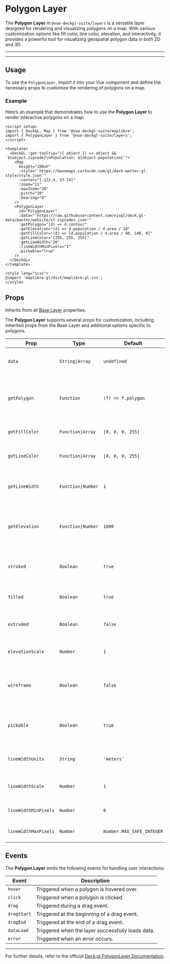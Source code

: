 <script setup>
import { DeckGL, Map } from '@vue-deckgl-suite/maplibre';
import { PolygonLayer } from '@vue-deckgl-suite/layers';
import 'maplibre-gl/dist/maplibre-gl.css';
</script>

# Polygon Layer

The **Polygon Layer** in `@vue-deckgl-suite/layers` is a versatile layer designed for rendering and visualizing polygons on a map. With various customization options like fill color, line color, elevation, and interactivity, it provides a powerful tool for visualizing geospatial polygon data in both 2D and 3D.

---

<ClientOnly>
<DeckGL :get-tooltip="({ object }) => object && `${object.zipcode}\nPopulation: ${object.population}`">
  <Map
    height="400px"
    :style="`https://basemaps.cartocdn.com/gl/dark-matter-gl-style/style.json`"
    :center="[-122.4, 37.74]"
    :zoom="11"
    :maxZoom="20"
    :pitch="30"
    :bearing="0"
  />
  <PolygonLayer
    id="PolygonLayer"
    :data="'https://raw.githubusercontent.com/visgl/deck.gl-data/master/website/sf-zipcodes.json'"
    :getPolygon="(d) => d.contour"
    :getElevation="(d) => d.population / d.area / 10"
    :getFillColor="(d) => [d.population / d.area / 60, 140, 0]"
    :getLineColor="[255, 255, 255]"
    :getLineWidth="20"
    :lineWidthMinPixels="1"
    :pickable="true"
  />
</DeckGL>
</ClientOnly>

---

## Usage

To use the `PolygonLayer`, import it into your Vue component and define the necessary props to customize the rendering of polygons on a map.

### Example

Here’s an example that demonstrates how to use the **Polygon Layer** to render interactive polygons on a map:

```vue
<script setup>
import { DeckGL, Map } from '@vue-deckgl-suite/maplibre';
import { PolygonLayer } from '@vue-deckgl-suite/layers';
</script>

<template>
  <DeckGL :get-tooltip="({ object }) => object && `${object.zipcode}\nPopulation: ${object.population}`">
    <Map
      height="100vh"
      :style="`https://basemaps.cartocdn.com/gl/dark-matter-gl-style/style.json`"
      :center="[-122.4, 37.74]"
      :zoom="11"
      :maxZoom="20"
      :pitch="30"
      :bearing="0"
    />
    <PolygonLayer
      id="PolygonLayer"
      :data="'https://raw.githubusercontent.com/visgl/deck.gl-data/master/website/sf-zipcodes.json'"
      :getPolygon="(d) => d.contour"
      :getElevation="(d) => d.population / d.area / 10"
      :getFillColor="(d) => [d.population / d.area / 60, 140, 0]"
      :getLineColor="[255, 255, 255]"
      :getLineWidth="20"
      :lineWidthMinPixels="1"
      :pickable="true"
    />
  </DeckGL>
</template>

<style lang="scss">
@import 'maplibre-gl/dist/maplibre-gl.css';
</style>
```

## Props

Inherits from all [Base Layer](https://deck.gl/docs/api-reference/core/layer#properties) properties.

The **Polygon Layer** supports several props for customization, including inherited props from the Base Layer and additional options specific to polygons.

| **Prop**                  | **Type**           | **Default**               | **Description**                                                                                   |
|---------------------------|--------------------|---------------------------|---------------------------------------------------------------------------------------------------|
| `data`                    | `String\|Array`     | `undefined`               | URL or array of polygon data.                                                                    |
| `getPolygon`              | `Function`         | `(f) => f.polygon`        | Specifies how to access polygon coordinates from the data.                                       |
| `getFillColor`            | `Function\|Array`   | `[0, 0, 0, 255]`          | Sets the fill color of the polygons.                                                             |
| `getLineColor`            | `Function\|Array`   | `[0, 0, 0, 255]`          | Sets the color of the polygon outline.                                                           |
| `getLineWidth`            | `Function\|Number`  | `1`                       | Specifies the width of the polygon's border.                                                     |
| `getElevation`            | `Function\|Number`  | `1000`                    | Specifies the height of the polygon when `extruded` is enabled.                                  |
| `stroked`                 | `Boolean`          | `true`                    | Determines whether the polygon's outline is rendered.                                            |
| `filled`                  | `Boolean`          | `true`                    | Determines whether the polygon is filled.                                                        |
| `extruded`                | `Boolean`          | `false`                   | Enables 3D extrusion of the polygons.                                                            |
| `elevationScale`          | `Number`           | `1`                       | Scaling factor for polygon elevations.                                                           |
| `wireframe`               | `Boolean`          | `false`                   | If true, renders the 3D polygons as a wireframe.                                                 |
| `pickable`                | `Boolean`          | `true`                    | Enables user interaction events like hover and click.                                            |
| `lineWidthUnits`          | `String`           | `'meters'`                | Unit for line width (`pixels` or `meters`).                                                      |
| `lineWidthScale`          | `Number`           | `1`                       | A scaling multiplier for the line width.                                                         |
| `lineWidthMinPixels`      | `Number`           | `0`                       | Minimum pixel width of the line.                                                                 |
| `lineWidthMaxPixels`      | `Number`           | `Number.MAX_SAFE_INTEGER` | Maximum pixel width of the line.                                                                 |

## Events

The **Polygon Layer** emits the following events for handling user interactions:

| **Event**     | **Description**                             |
|---------------|---------------------------------------------|
| `hover`       | Triggered when a polygon is hovered over.   |
| `click`       | Triggered when a polygon is clicked.        |
| `drag`        | Triggered during a drag event.              |
| `dragStart`   | Triggered at the beginning of a drag event. |
| `dragEnd`     | Triggered at the end of a drag event.       |
| `dataLoad`    | Triggered when the layer successfully loads data. |
| `error`       | Triggered when an error occurs.             |

---

For further details, refer to the official [Deck.gl PolygonLayer Documentation](https://deck.gl/docs/api-reference/layers/polygon-layer).